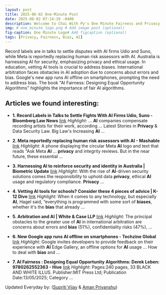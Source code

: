 ```yaml
---
layout: post
title: 2025-06-02 One-Minute Post
date: 2025-06-02 07:14:19 -0400
description: Welcome to Chai With Py's One Minute Fairness and Privacy, which aims to provide you the current happenings in the world of Fairness, Privacy, and AI.
img: # one_minute_logo.png # Add image post (optional)
fig-caption: One Minute Logo# Add figcaption (optional)
tags: [Privacy, Fairness, Bias, AI]
---
```


Record labels are in talks to settle disputes with AI firms Udio and Suno, while Meta is reportedly replacing human risk assessors with AI. Australia is harnessing AI for security, emphasizing privacy and ethical usage. In education, vetting AI tools is crucial to address biases. International arbitration faces obstacles in AI adoption due to concerns about errors and bias. Google's new app runs AI offline on smartphones, prompting the need to address bias. The book "AI Fairness: Designing Equal Opportunity Algorithms" highlights the importance of fair AI algorithms.

## Articles we found interesting:

- **1. Record Labels in Talks to Settle Fights With <b>AI</b> Firms Udio, Suno - Bloomberg Law News** [link](https://news.bloomberglaw.com/privacy-and-data-security/record-labels-in-talks-to-settle-fights-with-ai-firms-udio-suno)
_Highlight:_ ... <b>AI</b> companies compensate recording artists for their work, according ... Latest Stories in <b>Privacy</b> &amp; Data Security Law. Big Law&#39;s Increasing <b>AI</b>&nbsp;...

- **2. Meta reportedly replacing human risk assessors with <b>AI</b> - Mashable** [link](https://mashable.com/article/meta-ai-replacing-humans-risk-assessment)
_Highlight:_ A phone displaying the circular Meta <b>AI</b> logo and text that reads &quot;Ask Meta <b>AI</b> ... <b>privacy</b> and integrity reviews. But in the near future, these essential&nbsp;...

- **3. Harnessing <b>AI</b> to reinforce security and identity in Australia | Biometric Update** [link](https://www.biometricupdate.com/202506/harnessing-ai-to-reinforce-security-and-identity-in-australia)
_Highlight:_ With the rise of <b>AI</b>-driven security solutions comes the responsibility to uphold data <b>privacy</b>, ethical <b>AI</b> usage and regulatory compliance. <b>Privacy</b>&nbsp;...

- **4. Vetting <b>AI</b> tools for schools? Consider these 4 pieces of advice | K-12 Dive** [link](https://www.k12dive.com/news/vetting-ai-tools-for-schools-consider-these-4-pieces-of-advice/749288/)
_Highlight:_ When it comes to any technology, but especially <b>AI</b>, Hagel said, “everything is programmed with some sort of <b>biases</b>, whether it&#39;s the <b>bias</b> that already&nbsp;...

- **5. Arbitration and <b>AI</b> | White &amp; Case LLP** [link](https://www.whitecase.com/insight-our-thinking/2025-international-arbitration-survey-arbitration-and-ai)
_Highlight:_ The principal obstacles to the greater use of <b>AI</b> in international arbitration are concerns about errors and <b>bias</b> (51%), confidentiality risks (47%),&nbsp;...

- **6. New Google app runs <b>AI</b> offline on smartphones - Techzine Global** [link](https://www.techzine.eu/news/applications/131900/new-google-app-runs-ai-offline-on-smartphones/)
_Highlight:_ Google invites developers to provide feedback on their experience with <b>AI</b> Edge Gallery, an offline options for <b>AI</b> usage ... How to deal with <b>bias</b> and&nbsp;...

- **7. <b>AI Fairness</b> : Designing Equal Opportunity Algorithms: Derek Leben: 9780262552363 - Hive** [link](https://www.hive.co.uk/Product/Derek-Leben/AI-Fairness--Designing-Equal-Opportunity-Algorithms/31251842)
_Highlight:_ Pages:240 pages, 33 BLACK AND WHITE ILLUS. Publisher:MIT Press Ltd; Publication Date:13/05/2025; Category&nbsp;...


Updated Everyday by: (<a href="https://supritivijay.github.io/">Supriti Vijay</a> & <a href="https://amanpriyanshu.github.io/">Aman Priyanshu</a>)
